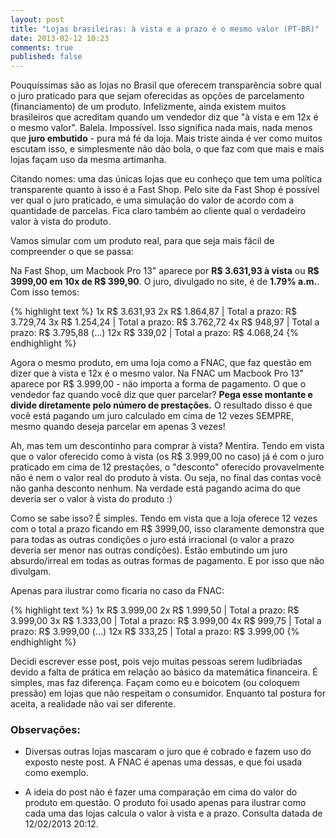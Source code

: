 ```yaml
---
layout: post
title: "Lojas brasileiras: à vista e a prazo é o mesmo valor (PT-BR)"
date: 2013-02-12 10:23
comments: true
published: false
---
```


Pouquíssimas são as lojas no Brasil que oferecem transparência sobre qual o juro praticado para que sejam oferecidas as opções de parcelamento (financiamento) de um produto. Infelizmente, ainda existem muitos brasileiros que acreditam quando um vendedor diz que "à vista e em 12x é o mesmo valor". Balela. Impossível. Isso significa nada mais, nada menos que **juro embutido** - pura má fé da loja. Mais triste ainda é ver como muitos escutam isso, e simplesmente não dão bola, o que faz com que mais e mais lojas façam uso da mesma artimanha.

Citando nomes: uma das únicas lojas que eu conheço que tem uma política transparente quanto à isso é a Fast Shop. Pelo site da Fast Shop é possível ver qual o juro praticado, e uma simulação do valor de acordo com a quantidade de parcelas. Fica claro também ao cliente qual o verdadeiro valor à vista do produto.

Vamos simular com um produto real, para que seja mais fácil de compreender o que se passa:

Na Fast Shop, um Macbook Pro 13" aparece por **R$ 3.631,93 à vista** ou **R$ 3999,00 em 10x de R$ 399,90**. O juro, divulgado no site, é de **1.79% a.m.**. Com isso temos:

{% highlight text %}
  1x  R$ 3.631,93
  2x  R$ 1.864,87 | Total a prazo: R$ 3.729,74
  3x  R$ 1.254,24 | Total a prazo: R$ 3.762,72
  4x  R$   948,97 | Total a prazo: R$ 3.795,88
  (...)
  12x R$   339,02 | Total a prazo: R$ 4.068,24
{% endhighlight %}

Agora o mesmo produto, em uma loja como a FNAC, que faz questão em dizer que à vista e 12x é o mesmo valor. Na FNAC um Macbook Pro 13" aparece por R$ 3.999,00 - não importa a forma de pagamento. O que o vendedor faz quando você diz que quer parcelar? **Pega esse montante e divide diretamente pelo número de prestações.** O resultado disso é que você está pagando um juro calculado em cima de 12 vezes SEMPRE, mesmo quando deseja parcelar em apenas 3 vezes!

Ah, mas tem um descontinho para comprar à vista? Mentira. Tendo em vista que o valor oferecido como à vista (os R$ 3.999,00 no caso) já é com o juro praticado em cima de 12 prestações, o "desconto" oferecido provavelmente não é nem o valor real do produto à vista. Ou seja, no final das contas você não ganha desconto nenhum. Na verdade está pagando acima do que deveria ser o valor à vista do produto :)

Como se sabe isso? É simples. Tendo em vista que a loja oferece 12 vezes com o total a prazo ficando em R$ 3999,00, isso claramente demonstra que para todas as outras condições o juro está irracional (o valor a prazo deveria ser menor nas outras condições). Estão embutindo um juro absurdo/irreal em todas as outras formas de pagamento. E por isso que não divulgam.

Apenas para ilustrar como ficaria no caso da FNAC:

{% highlight text %}
  1x  R$ 3.999,00
  2x  R$ 1.999,50  | Total a prazo: R$ 3.999,00
  3x  R$ 1.333,00  | Total a prazo: R$ 3.999,00
  4x  R$   999,75  | Total a prazo: R$ 3.999,00
  (...)
  12x R$   333,25  | Total a prazo: R$ 3.999,00
{% endhighlight %}

Decidi escrever esse post, pois vejo muitas pessoas serem ludibriadas devido a falta de prática em relação ao básico da matemática financeira. É simples, mas faz diferença. Façam como eu e boicotem (ou coloquem pressão) em lojas que não respeitam o consumidor. Enquanto tal postura for aceita, a realidade não vai ser diferente.

### Observações:

* Diversas outras lojas mascaram o juro que é cobrado e fazem uso do exposto neste post. A FNAC é apenas uma dessas, e que foi usada como exemplo.

* A ideia do post não é fazer uma comparação em cima do valor do produto em questão. O produto foi usado apenas para ilustrar como cada uma das lojas calcula o valor à vista e a prazo. Consulta datada de 12/02/2013 20:12.


